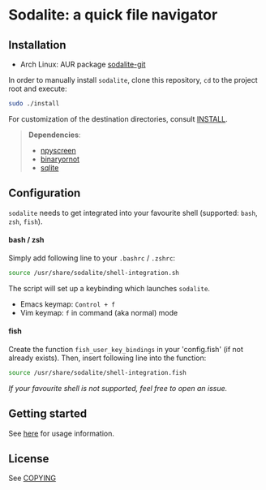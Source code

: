 # Sodalite: a quick file navigator

## Installation
* Arch Linux: AUR package [sodalite-git](https://aur.archlinux.org/packages/sodalite-git/)  

In order to manually install `sodalite`, clone this repository, `cd` to the project root and execute:
```bash
sudo ./install
````
For customization of the destination directories, consult [INSTALL](../INSTALL).
> **Dependencies**:  
> - [npyscreen](https://github.com/npcole/npyscreen)
> - [binaryornot](https://github.com/audreyr/binaryornot)
> - [sqlite](https://www.sqlite.org/index.html)


## Configuration
`sodalite` needs to get integrated into your favourite shell (supported: `bash`, `zsh`, `fish`).  

#### bash / zsh
Simply add following line to your `.bashrc` / `.zshrc`:

```bash
source /usr/share/sodalite/shell-integration.sh
```
The script will set up a keybinding which launches `sodalite`.
* Emacs keymap:     `Control + f`
* Vim keymap:       `f` in command (aka normal) mode

#### fish
Create the function `fish_user_key_bindings` in your 'config.fish' (if not already exists). 
Then, insert following line into the function:
```bash
source /usr/share/sodalite/shell-integration.fish
```

*If your favourite shell is not supported, feel free to open an issue.*

## Getting started
See [here](docs/index.md) for usage information.
## License
See [COPYING](COPYING)
